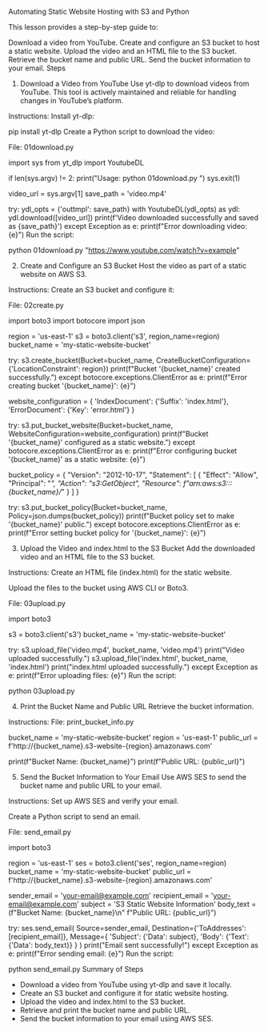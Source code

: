 Automating Static Website Hosting with S3 and Python

This lesson provides a step-by-step guide to:

Download a video from YouTube.
Create and configure an S3 bucket to host a static website.
Upload the video and an HTML file to the S3 bucket.
Retrieve the bucket name and public URL.
Send the bucket information to your email.
Steps

1. Download a Video from YouTube
Use yt-dlp to download videos from YouTube. This tool is actively maintained and reliable for handling changes in YouTube’s platform.

Instructions:
Install yt-dlp:

pip install yt-dlp
Create a Python script to download the video:

File: 01download.py

import sys
from yt_dlp import YoutubeDL

if len(sys.argv) != 2:
    print("Usage: python 01download.py <URL>")
    sys.exit(1)

video_url = sys.argv[1]
save_path = 'video.mp4'

try:
    ydl_opts = {'outtmpl': save_path}
    with YoutubeDL(ydl_opts) as ydl:
        ydl.download([video_url])
    print(f'Video downloaded successfully and saved as {save_path}')
except Exception as e:
    print(f"Error downloading video: {e}")
Run the script:

python 01download.py "https://www.youtube.com/watch?v=example"

2. Create and Configure an S3 Bucket
Host the video as part of a static website on AWS S3.

Instructions:
Create an S3 bucket and configure it:

File: 02create.py

import boto3
import botocore
import json

region = 'us-east-1'
s3 = boto3.client('s3', region_name=region)
bucket_name = 'my-static-website-bucket'

try:
    s3.create_bucket(Bucket=bucket_name, CreateBucketConfiguration={'LocationConstraint': region})
    print(f"Bucket '{bucket_name}' created successfully.")
except botocore.exceptions.ClientError as e:
    print(f"Error creating bucket '{bucket_name}': {e}")

website_configuration = {
    'IndexDocument': {'Suffix': 'index.html'},
    'ErrorDocument': {'Key': 'error.html'}
}

try:
    s3.put_bucket_website(Bucket=bucket_name, WebsiteConfiguration=website_configuration)
    print(f"Bucket '{bucket_name}' configured as a static website.")
except botocore.exceptions.ClientError as e:
    print(f"Error configuring bucket '{bucket_name}' as a static website: {e}")

bucket_policy = {
    "Version": "2012-10-17",
    "Statement": [
        {
            "Effect": "Allow",
            "Principal": "*",
            "Action": "s3:GetObject",
            "Resource": f"arn:aws:s3:::{bucket_name}/*"
        }
    ]
}

try:
    s3.put_bucket_policy(Bucket=bucket_name, Policy=json.dumps(bucket_policy))
    print(f"Bucket policy set to make '{bucket_name}' public.")
except botocore.exceptions.ClientError as e:
    print(f"Error setting bucket policy for '{bucket_name}': {e}")

3. Upload the Video and index.html to the S3 Bucket
Add the downloaded video and an HTML file to the S3 bucket.

Instructions:
Create an HTML file (index.html) for the static website.

Upload the files to the bucket using AWS CLI or Boto3.

File: 03upload.py

import boto3

s3 = boto3.client('s3')
bucket_name = 'my-static-website-bucket'

try:
    s3.upload_file('video.mp4', bucket_name, 'video.mp4')
    print("Video uploaded successfully.")
    s3.upload_file('index.html', bucket_name, 'index.html')
    print("index.html uploaded successfully.")
except Exception as e:
    print(f"Error uploading files: {e}")
Run the script:

python 03upload.py

4. Print the Bucket Name and Public URL
Retrieve the bucket information.

Instructions:
File: print_bucket_info.py

bucket_name = 'my-static-website-bucket'
region = 'us-east-1'
public_url = f'http://{bucket_name}.s3-website-{region}.amazonaws.com'

print(f"Bucket Name: {bucket_name}")
print(f"Public URL: {public_url}")

5. Send the Bucket Information to Your Email
Use AWS SES to send the bucket name and public URL to your email.

Instructions:
Set up AWS SES and verify your email.

Create a Python script to send an email.

File: send_email.py

import boto3

region = 'us-east-1'
ses = boto3.client('ses', region_name=region)
bucket_name = 'my-static-website-bucket'
public_url = f'http://{bucket_name}.s3-website-{region}.amazonaws.com'

sender_email = 'your-email@example.com'
recipient_email = 'your-email@example.com'
subject = 'S3 Static Website Information'
body_text = (f"Bucket Name: {bucket_name}\n"
             f"Public URL: {public_url}")

try:
    ses.send_email(
        Source=sender_email,
        Destination={'ToAddresses': [recipient_email]},
        Message={
            'Subject': {'Data': subject},
            'Body': {'Text': {'Data': body_text}}
        }
    )
    print("Email sent successfully!")
except Exception as e:
    print(f"Error sending email: {e}")
Run the script:

python send_email.py
Summary of Steps
- Download a video from YouTube using yt-dlp and save it locally.
- Create an S3 bucket and configure it for static website hosting.
- Upload the video and index.html to the S3 bucket.
- Retrieve and print the bucket name and public URL.
- Send the bucket information to your email using AWS SES.
